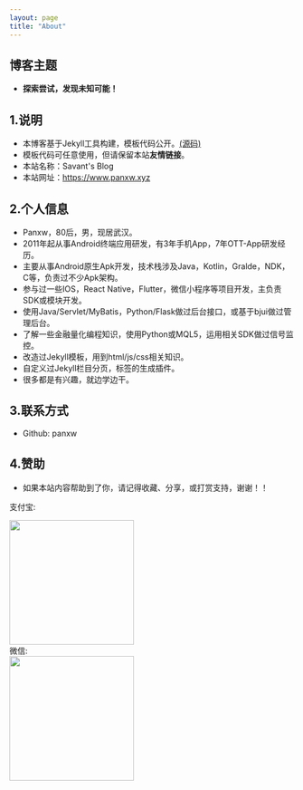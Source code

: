 ```yaml
---
layout: page
title: "About"
---
```

## 博客主题
- **探索尝试，发现未知可能！**  


## 1.说明
- 本博客基于Jekyll工具构建，模板代码公开。[(源码)](https://github.com/panxw/panxw.github.com)  
- 模板代码可任意使用，但请保留本站**友情链接**。  
- 本站名称：Savant's Blog  
- 本站网址：https://www.panxw.xyz


## 2.个人信息
- Panxw，80后，男，现居武汉。  
- 2011年起从事Android终端应用研发，有3年手机App，7年OTT-App研发经历。  
- 主要从事Android原生Apk开发，技术栈涉及Java，Kotlin，Gralde，NDK，C等，负责过不少Apk架构。  
- 参与过一些IOS，React Native，Flutter，微信小程序等项目开发，主负责SDK或模块开发。  
- 使用Java/Servlet/MyBatis，Python/Flask做过后台接口，或基于bjui做过管理后台。  
- 了解一些金融量化编程知识，使用Python或MQL5，运用相关SDK做过信号监控。  
- 改造过Jekyll模板，用到html/js/css相关知识。  
- 自定义过Jekyll栏目分页，标签的生成插件。  
- 很多都是有兴趣，就边学边干。  

## 3.联系方式
- Github: panxw  

## 4.赞助
- 如果本站内容帮助到了你，请记得收藏、分享，或打赏支持，谢谢！！  

支付宝:  
<div style="width:220px">
    <img width="220" height="220" src="/images/donate_alipay.jpg"/>
</div>
微信:  
<div style="width:220px">
    <img width="220" height="220" src="/images/donate_weixin.jpg"/>
</div>

